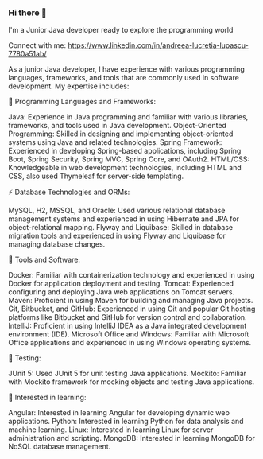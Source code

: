 ### Hi there 👋

I'm a Junior Java developer ready to explore the programming world 

Connect with me:
https://www.linkedin.com/in/andreea-lucretia-lupascu-7780a51ab/


As a junior Java developer, I have experience with various programming languages, frameworks, and tools that are commonly used in software development. My expertise includes:

🌱 Programming Languages and Frameworks:

Java: Experience in Java programming and familiar with various libraries, frameworks, and tools used in Java development.
Object-Oriented Programming: Skilled in designing and implementing object-oriented systems using Java and related technologies.
Spring Framework: Experienced in developing Spring-based applications, including Spring Boot, Spring Security, Spring MVC, Spring Core, and OAuth2.
HTML/CSS: Knowledgeable in web development technologies, including HTML and CSS, also used Thymeleaf for server-side templating.

⚡ Database Technologies and ORMs:

MySQL, H2, MSSQL, and Oracle: Used various relational database management systems and experienced in using Hibernate and JPA for object-relational mapping.
Flyway and Liquibase: Skilled in database migration tools and experienced in using Flyway and Liquibase for managing database changes.

🤔 Tools and Software:

Docker: Familiar with containerization technology and experienced in using Docker for application deployment and testing.
Tomcat: Experienced configuring and deploying Java web applications on Tomcat servers.
Maven: Proficient in using Maven for building and managing Java projects.
Git, Bitbucket, and GitHub: Experienced in using Git and popular Git hosting platforms like Bitbucket and GitHub for version control and collaboration.
IntelliJ: Proficient in using IntelliJ IDEA as a Java integrated development environment (IDE).
Microsoft Office and Windows: Familiar with Microsoft Office applications and experienced in using Windows operating systems.

👯 Testing:

JUnit 5: Used JUnit 5 for unit testing Java applications.
Mockito: Familiar with Mockito framework for mocking objects and testing Java applications.

🔭 Interested in learning:

Angular: Interested in learning Angular for developing dynamic web applications.
Python: Interested in learning Python for data analysis and machine learning.
Linux: Interested in learning Linux for server administration and scripting.
MongoDB: Interested in learning MongoDB for NoSQL database management.
